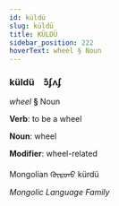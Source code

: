 ```yaml
---
id: küldü
slug: küldü
title: KÜLDÜ
sidebar_position: 222
hoverText: wheel § Noun
---
```


### küldü&emsp;<span kind="abugida">ɔ͊ʄʌʄ</span>

*wheel* **§** Noun

**Verb**: to be a wheel

**Noun**: wheel

**Modifier**: wheel-related

Mongolian ᠬᠦᠷᠳᠦ kürdü 

*Mongolic Language Family*